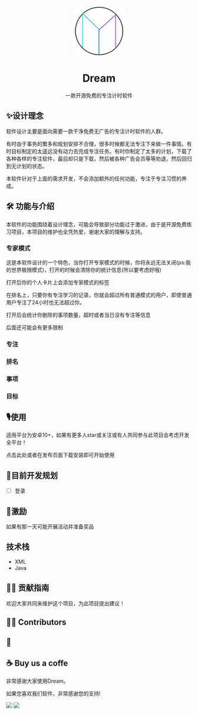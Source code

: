 <p align="center"><a href="https://github.com/source-dream/dream"><img width="140" style="boeder-radius: 10px;" src="https://raw.githubusercontent.com/source-dream/dream/main/app/src/main/res/mipmap-xxxhdpi/icon.png" alt="dream logo"></a></p>

<h1 align="center">
  Dream
</h1>

<p align="center">
  一款开源免费的专注计时软件
</p>


## ✨设计理念

软件设计主要是面向需要一款干净免费无广告的专注计时软件的人群。

有时由于事务的繁多和规划安排不合理，很多时候都无法专注下来做一件事情。有时目标制定的太遥远没有动力去完成专注任务。有时你制定了太多的计划，下载了各种各样的专注软件，最后却只是下载，然后被各种广告会员等等劝退，然后回归到无计划的状态。

本软件针对于上面的需求开发，不会添加额外的任何功能，专注于专注习惯的养成。

## 🛠 功能与介绍

本软件的功能围绕着设计理念，可能会导致部分功能过于激进，由于是开源免费练习项目，本项目的维护也全凭热爱，谢谢大家的理解与支持。

### 专家模式

这是本软件设计的一个特色，当你打开专家模式的时候，你将永远无法关闭(ps:我的世界极限模式)，打开的时候会清除你的统计信息(所以要考虑好哦)

打开后你的个人卡片上会添加专家模式的标签

在排名上，只要你有专注学习的记录，你就会超过所有普通模式的用户，即使普通用户专注了24小时也无法超过你。

打开后会统计你删除的事项数量，超时或者当日没有专注等信息

后面还可能会有更多限制

### 专注



### 排名



### 事项



### 目标



## 🎙使用

适用平台为安卓10+，如果有更多人star或关注或有人共同参与此项目会考虑开发全平台！

点击此处或者在发布页面下载安装即可开始使用

## 📗目前开发规划

- [ ] 登录

## 🎁激励

如果有那一天可能开展活动并准备奖品



## 技术栈

+ XML
+ Java

## 🏄‍♂️ 贡献指南

欢迎大家共同来维护这个项目，为此项目提出建议！



## 👨‍💻 Contributors



## 🌟



## ☕️ Buy us a coffe

非常感谢大家使用Dream。

如果您喜欢我们软件，非常感谢您的支持!

<div>
    <img src="https://cdn.sourcedream.cn/image/wx.png"/ style="width=50%;">
    <img src="https://cdn.sourcedream.cn/image/zfb.png"/ style="width=50%;">
</div>
